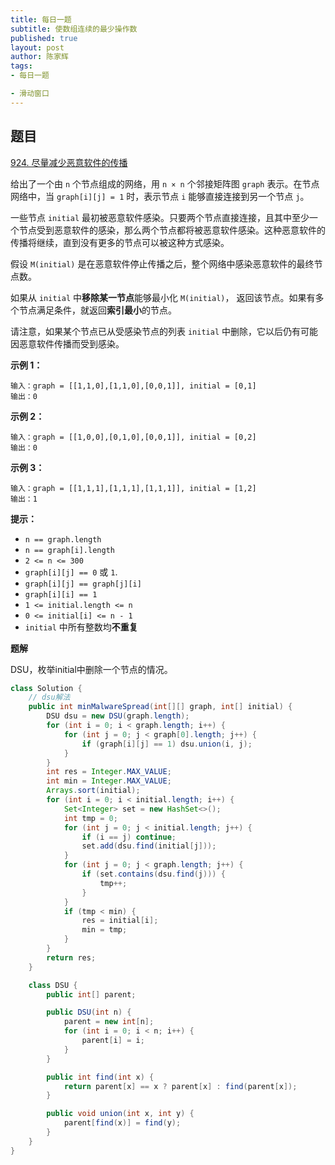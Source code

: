 ```yaml
---
title: 每日一题
subtitle: 使数组连续的最少操作数
published: true
layout: post
author: 陈家辉
tags:
- 每日一题

- 滑动窗口
---
```


## 题目

[924. 尽量减少恶意软件的传播](https://leetcode.cn/problems/minimize-malware-spread/)

给出了一个由 `n` 个节点组成的网络，用 `n × n` 个邻接矩阵图 `graph` 表示。在节点网络中，当 `graph[i][j] = 1` 时，表示节点 `i` 能够直接连接到另一个节点 `j`。 

一些节点 `initial` 最初被恶意软件感染。只要两个节点直接连接，且其中至少一个节点受到恶意软件的感染，那么两个节点都将被恶意软件感染。这种恶意软件的传播将继续，直到没有更多的节点可以被这种方式感染。

假设 `M(initial)` 是在恶意软件停止传播之后，整个网络中感染恶意软件的最终节点数。

如果从 `initial` 中**移除某一节点**能够最小化 `M(initial)`， 返回该节点。如果有多个节点满足条件，就返回**索引最小**的节点。

请注意，如果某个节点已从受感染节点的列表 `initial` 中删除，它以后仍有可能因恶意软件传播而受到感染。

 

**示例 1：**

```
输入：graph = [[1,1,0],[1,1,0],[0,0,1]], initial = [0,1]
输出：0
```

**示例 2：**

```
输入：graph = [[1,0,0],[0,1,0],[0,0,1]], initial = [0,2]
输出：0
```

**示例 3：**

```
输入：graph = [[1,1,1],[1,1,1],[1,1,1]], initial = [1,2]
输出：1
```

 

**提示：**

- `n == graph.length`
- `n == graph[i].length`
- `2 <= n <= 300`
- `graph[i][j] == 0` 或 `1`.
- `graph[i][j] == graph[j][i]`
- `graph[i][i] == 1`
- `1 <= initial.length <= n`
- `0 <= initial[i] <= n - 1`
- `initial` 中所有整数均**不重复**

**题解**

DSU，枚举initial中删除一个节点的情况。

```java
class Solution {
    // dsu解法
    public int minMalwareSpread(int[][] graph, int[] initial) {
        DSU dsu = new DSU(graph.length);
        for (int i = 0; i < graph.length; i++) {
            for (int j = 0; j < graph[0].length; j++) {
                if (graph[i][j] == 1) dsu.union(i, j);
            }
        }
        int res = Integer.MAX_VALUE;
        int min = Integer.MAX_VALUE;
        Arrays.sort(initial);
        for (int i = 0; i < initial.length; i++) {
            Set<Integer> set = new HashSet<>();
            int tmp = 0;
            for (int j = 0; j < initial.length; j++) {
                if (i == j) continue;
                set.add(dsu.find(initial[j]));
            }
            for (int j = 0; j < graph.length; j++) {
                if (set.contains(dsu.find(j))) {
                    tmp++;
                }
            }
            if (tmp < min) {
                res = initial[i];
                min = tmp;
            }
        }
        return res;
    }

    class DSU {
        public int[] parent;

        public DSU(int n) {
            parent = new int[n];
            for (int i = 0; i < n; i++) {
                parent[i] = i;
            }
        }

        public int find(int x) {
            return parent[x] == x ? parent[x] : find(parent[x]);
        }

        public void union(int x, int y) {
            parent[find(x)] = find(y);
        }
    }
}
```

